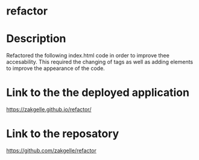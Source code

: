 # refactor


# Description

Refactored the following index.html code in order to improve thee accesability. This required
the changing of tags as well as adding elements to improve the appearance of the code.

# Link to the the deployed application

https://zakgelle.github.io/refactor/


# Link to the reposatory

https://github.com/zakgelle/refactor

